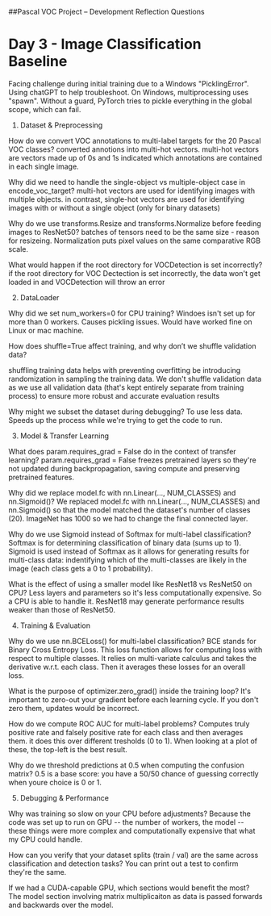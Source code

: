 ##Pascal VOC Project – Development Reflection Questions
# Day 3 - Image Classification Baseline

Facing challenge during initial training due to a Windows "PicklingError". Using chatGPT to help troubleshoot. On Windows, multiprocessing uses "spawn". Without a guard, PyTorch tries to pickle everything in the global scope, which can fail.

1. Dataset & Preprocessing

How do we convert VOC annotations to multi-label targets for the 20 Pascal VOC classes?
converted annotions into multi-hot vectors. multi-hot vectors are vectors made up of 0s and 1s indicated which annotations are contained in each single image.

Why did we need to handle the single-object vs multiple-object case in encode_voc_target?
multi-hot vectors are used for identifying images with multiple objects. in contrast, single-hot vectors are used for identifying images with or without a single object (only for binary datasets)

Why do we use transforms.Resize and transforms.Normalize before feeding images to ResNet50?
batches of tensors need to be the same size - reason for resizeing. Normalization puts pixel values on the same comparative RGB scale. 

What would happen if the root directory for VOCDetection is set incorrectly?
if the root directory for VOC Dectection is set incorrectly, the data won't get loaded in and VOCDetection will throw an error

2. DataLoader

Why did we set num_workers=0 for CPU training?
Windoes isn't set up for more than 0 workers. Causes pickling issues. Would have worked fine on Linux or mac machine.  

How does shuffle=True affect training, and why don’t we shuffle validation data?

shuffling training data helps with preventing overfitting be introducing randomization in sampling the training data. We don't shuffle validation data as we use all validation data (that's kept entirely separate from training process) to ensure more robust and accurate evaluation results

Why might we subset the dataset during debugging?
To use less data. Speeds up the process while we're trying to get the code to run.

3. Model & Transfer Learning

What does param.requires_grad = False do in the context of transfer learning?
param.requires_grad = False freezes pretrained layers so they're not updated during backpropagation, saving compute and preserving pretrained features. 

Why did we replace model.fc with nn.Linear(..., NUM_CLASSES) and nn.Sigmoid()?
We replaced model.fc with nn.Linear(..., NUM_CLASSES) and nn.Sigmoid() so that the model matched the dataset's number of classes (20). ImageNet has 1000 so we had to change the final connected layer.

Why do we use Sigmoid instead of Softmax for multi-label classification?
Softmax is for determining classification of binary data (sums up to 1). Sigmoid is used instead of Softmax as it allows for generating results for multi-class data: indentifying which of the multi-classes are likely in the image (each class gets a 0 to 1 probability).

What is the effect of using a smaller model like ResNet18 vs ResNet50 on CPU?
Less layers and parameters so it's less computationally expensive. So a CPU is able to handle it. ResNet18 may generate performance results weaker than those of ResNet50.

4. Training & Evaluation

Why do we use nn.BCELoss() for multi-label classification?
BCE stands for Binary Cross Entropy Loss. This loss function allows for computing loss with respect to multiple classes. It relies on multi-variate calculus and takes the derivative w.r.t. each class. Then it averages these losses for an overall loss.

What is the purpose of optimizer.zero_grad() inside the training loop?
It's important to zero-out your gradient before each learning cycle. If you don't zero them, updates would be incorrect.

How do we compute ROC AUC for multi-label problems?
Computes truly positive rate and falsely positive rate for each class and then averages them. it does this over different tresholds (0 to 1). When looking at a plot of these, the top-left is the best result.

Why do we threshold predictions at 0.5 when computing the confusion matrix?
0.5 is a base score: you have a 50/50 chance of guessing correctly when youre choice is 0 or 1.

5. Debugging & Performance

Why was training so slow on your CPU before adjustments?
Because the code was set up to run on GPU -- the number of workers, the model -- these things were more complex and computationally expensive that what my CPU could handle.

How can you verify that your dataset splits (train / val) are the same across classification and detection tasks?
You can print out a test to confirm they're the same.

If we had a CUDA-capable GPU, which sections would benefit the most?
The model section involving matrix multiplicaiton as data is passed forwards and backwards over the model.